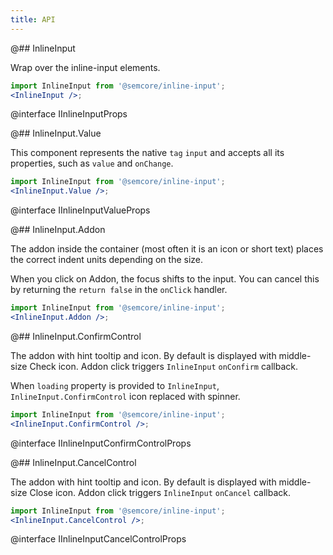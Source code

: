 ```yaml
---
title: API
---
```


@## InlineInput

Wrap over the inline-input elements.

```jsx
import InlineInput from '@semcore/inline-input';
<InlineInput />;
```

@interface IInlineInputProps

@## InlineInput.Value

This component represents the native `tag` `input` and accepts all its properties, such as `value` and `onChange`.

```jsx
import InlineInput from '@semcore/inline-input';
<InlineInput.Value />;
```

@interface IInlineInputValueProps

@## InlineInput.Addon

The addon inside the container (most often it is an icon or short text) places the correct indent units depending on the size.

When you click on Addon, the focus shifts to the input. You can cancel this by returning the `return false` in the `onClick` handler.

```jsx
import InlineInput from '@semcore/inline-input';
<InlineInput.Addon />;
```

@## InlineInput.ConfirmControl

The addon with hint tooltip and icon. By default is displayed with middle-size Check icon. Addon click triggers `InlineInput` `onConfirm` callback.

When `loading` property is provided to `InlineInput`, `InlineInput.ConfirmControl` icon replaced with spinner.

```jsx
import InlineInput from '@semcore/inline-input';
<InlineInput.ConfirmControl />;
```

@interface IInlineInputConfirmControlProps

@## InlineInput.CancelControl

The addon with hint tooltip and icon. By default is displayed with middle-size Close icon. Addon click triggers `InlineInput` `onCancel` callback.

```jsx
import InlineInput from '@semcore/inline-input';
<InlineInput.CancelControl />;
```

@interface IInlineInputCancelControlProps
